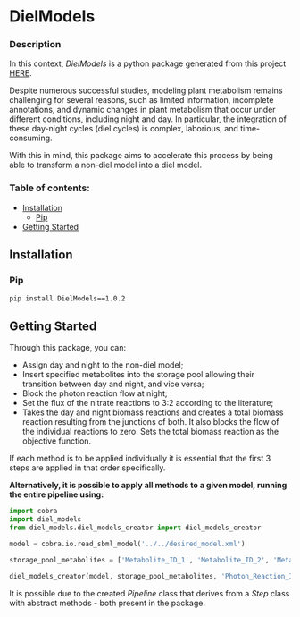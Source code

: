 # DielModels

### Description
In this context, *DielModels* is a python package generated from this project [HERE](https://github.com/LucianaMartins26/DielModels.git).

Despite numerous successful studies, modeling plant metabolism remains challenging for several reasons, such as limited information, incomplete annotations, and dynamic changes in plant metabolism that occur under different conditions, including night and day.
In particular, the integration of these day-night cycles (diel cycles) is complex, laborious, and time-consuming.

With this in mind, this package aims to accelerate this process by being able to transform a non-diel model into a diel model.

### Table of contents:

- [Installation](#installation)
    - [Pip](#pip)
- [Getting Started](#getting-started)

## Installation
### Pip

``` pip install DielModels==1.0.2 ```

## Getting Started
Through this package, you can:

* Assign day and night to the non-diel model;
* Insert specified metabolites into the storage pool allowing their transition between day and night, and vice versa; 
* Block the photon reaction flow at night; 
* Set the flux of the nitrate reactions to 3:2 according to the literature; 
* Takes the day and night biomass reactions and creates a total biomass reaction resulting from the junctions of both. It also blocks the flow of the individual reactions to zero. Sets the total biomass reaction as the objective function.

If each method is to be applied individually it is essential that the first 3 steps are applied in that order specifically.

**Alternatively, it is possible to apply all methods to a given model, running the entire pipeline using:**

```python
import cobra
import diel_models
from diel_models.diel_models_creator import diel_models_creator

model = cobra.io.read_sbml_model('../../desired_model.xml')

storage_pool_metabolites = ['Metabolite_ID_1', 'Metabolite_ID_2', 'Metabolite_ID_3']

diel_models_creator(model, storage_pool_metabolites, 'Photon_Reaction_ID', 'Biomass_Reaction_ID', 'Nitrate_Reaction_ID')
```

It is possible due to the created *Pipeline* class that derives from a *Step* class with abstract methods - both present in the package.
